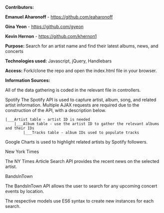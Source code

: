 **Contributors:**

**Emanuel Aharonoff** - https://github.com/eaharonoff

**Gina Yeon** - https://github.com/gyeon

**Kevin Hernon** - https://github.com/khernon1

**Purpose:** Search for an artist name and find their latest albums, news, and concerts

**Technologies used:** Javascript, jQuery, Handlebars

**Access:** Fork/clone the repo and open the index.html file in your browser.

**Information Sources:**

All of the data gathering is coded in the relevant file in controllers.
 
Spotify
The Spotify API is used to capture artist, album, song, and related artist information. Multiple AJAX requests are required due to the construction of the API, with a description below.

    |___Artist table - artist ID is needed
        |___Album table - use the artist ID to gather the relevant albums and their IDs
            |___Tracks table - album IDs used to populate tracks

Google Charts is used to highlight related artists by Spotify followers.

New York Times

The NY Times Article Search API provides the recent news on the selected artist.

BandsInTown

The BandsInTown API allows the user to search for any upcoming concert events by location.

The respective models use ES6 syntax to create new instances for each search.



